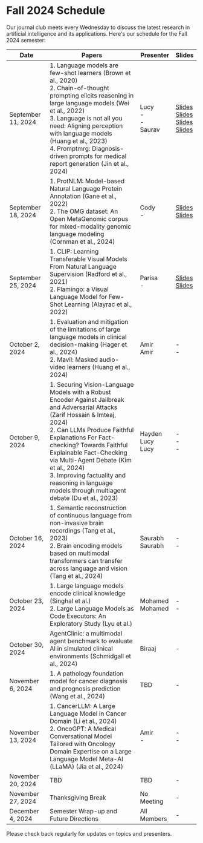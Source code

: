 # Fall 2024 Schedule
Our journal club meets every Wednesday to discuss the latest research in artificial intelligence and its applications. Here's our schedule for the Fall 2024 semester:

| Date | Papers | Presenter | Slides |
|------|--------|-----------|--------|
| September 11, 2024 | 1. Language models are few-shot learners (Brown et al., 2020)<br>2. Chain-of-thought prompting elicits reasoning in large language models (Wei et al., 2022)<br>3. Language is not all you need: Aligning perception with language models (Huang et al., 2023)<br>4. Promptmrg: Diagnosis-driven prompts for medical report generation (Jin et al., 2024) | Lucy<br>-<br>-<br>Saurav | [Slides](/slides/week1/meta_learning.pptx)<br>[Slides](/slides/week1/meta_learning.pptx)<br>[Slides](/slides/week1/meta_learning.pptx)<br>[Slides](/slides/week1/promptmrg.pdf) |
| September 18, 2024 | 1. ProtNLM: Model-based Natural Language Protein Annotation (Gane et al., 2022)<br>2. The OMG dataset: An Open MetaGenomic corpus for mixed-modality genomic language modeling (Cornman et al., 2024) | Cody<br>- | [Slides](/slides/week2/ProtNLM_Model-Based_Natural_Language_Protein_Annotation_1.pdf)<br>[Slides](/slides/week2/The_OMG_Dataset_An_Open_Metagenomic_Corpus_For_Mixed-Modality_Genomic_Language_Modeling_1.pdf) |
| September 25, 2024 | 1. CLIP: Learning Transferable Visual Models From Natural Language Supervision (Radford et al., 2021)<br>2. Flamingo: a Visual Language Model for Few-Shot Learning (Alayrac et al., 2022) | Parisa<br>- | [Slides](/slides/week3/week_3_jc.pdf)<br>[Slides](/slides/week3/week_3_jc.pdf) |
| October 2, 2024 | 1. Evaluation and mitigation of the limitations of large language models in clinical decision-making (Hager et al., 2024)<br>2. Mavil: Masked audio-video learners (Huang et al., 2024) | Amir<br>Amir | -<br>- |
| October 9, 2024 | 1. Securing Vision-Language Models with a Robust Encoder Against Jailbreak and Adversarial Attacks (Zarif Hossain & Imteaj, 2024)<br>2. Can LLMs Produce Faithful Explanations For Fact-checking? Towards Faithful Explainable Fact-Checking via Multi-Agent Debate (Kim et al., 2024)<br>3. Improving factuality and reasoning in language models through multiagent debate (Du et al., 2023) | Hayden<br>Lucy<br>Lucy | -<br>-<br>- |
| October 16, 2024 | 1. Semantic reconstruction of continuous language from non-invasive brain recordings (Tang et al., 2023)<br>2. Brain encoding models based on multimodal transformers can transfer across language and vision (Tang et al., 2024) | Saurabh<br>Saurabh | -<br>- |
| October 23, 2024 | 1. Large language models encode clinical knowledge (Singhal et al.)<br>2. Large Language Models as Code Executors: An Exploratory Study (Lyu et al.) | Mohamed<br>Mohamed | -<br>- |
| October 30, 2024 | AgentClinic: a multimodal agent benchmark to evaluate AI in simulated clinical environments (Schmidgall et al., 2024) | Biraaj | - |
| November 6, 2024 | 1. A pathology foundation model for cancer diagnosis and prognosis prediction (Wang et al., 2024) | TBD | - |
| November 13, 2024 | 1. CancerLLM: A Large Language Model in Cancer Domain (Li et al., 2024)<br>2. OncoGPT: A Medical Conversational Model Tailored with Oncology Domain Expertise on a Large Language Model Meta-AI (LLaMA) (Jia et al., 2024) | Amir<br>- | -<br>- |
| November 20, 2024 | TBD | TBD | - |
| November 27, 2024 | Thanksgiving Break | No Meeting | - |
| December 4, 2024 | Semester Wrap-up and Future Directions | All Members | - |

Please check back regularly for updates on topics and presenters.